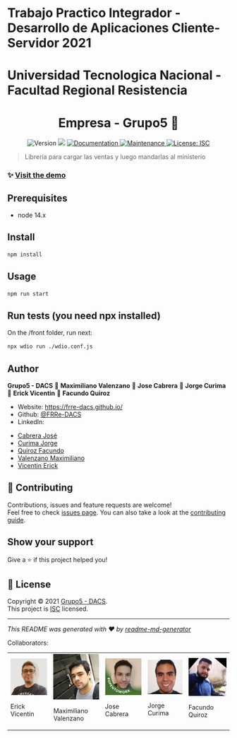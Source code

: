 # Trabajo Practico Integrador - Desarrollo de Aplicaciones Cliente-Servidor 2021
# Universidad Tecnologica Nacional - Facultad Regional Resistencia

<h1 align="center"> Empresa - Grupo5 👋</h1>
<p align='center'>
  <img alt="Version" src="https://img.shields.io/badge/version-1.0.0-blue.svg?cacheSeconds=2592000" />
  <img src="https://img.shields.io/badge/node-14.x-blue.svg" />
  <a href="https://github.com/FRRe-DACS/2021-TPI-G5#readme" target="_blank">
    <img alt="Documentation" src="https://img.shields.io/badge/documentation-yes-brightgreen.svg" />
  </a>
  <a href="https://github.com/FRRe-DACS/2021-TPI-G5/graphs/commit-activity" target="_blank">
    <img alt="Maintenance" src="https://img.shields.io/badge/Maintained%3F-yes-green.svg" />
  </a>
  <a href="https://github.com/FRRe-DACS/2021-TPI-G5/blob/master/LICENSE" target="_blank">
    <img alt="License: ISC" src="https://img.shields.io/github/license/FRRe-DACS/Empresa - Grupo5" />
  </a>
</p>

> Librería para cargar las ventas y luego mandarlas al ministerio
 
### ✨ [Visit the demo](https://rotiseria-los-cracks.netlify.app/)

## Prerequisites

- node 14.x

## Install

```sh
npm install
```

## Usage

```sh
npm run start
```

## Run tests (you need npx installed)

On the /front folder, run next: 
```sh
npx wdio run ./wdio.conf.js
```

## Author

**Grupo5 - DACS**
👤 **Maximiliano Valenzano**
👤 **Jose Cabrera**
👤 **Jorge Curima**
👤 **Erick Vicentin**
👤 **Facundo Quiroz**

* Website: https://frre-dacs.github.io/
* Github: [@FRRe-DACS](https://github.com/FRRe-DACS)
* LinkedIn:
- [Cabrera José](https://www.linkedin.com/in/jose-maria-cabrera/)
- [Curima Jorge](https://www.linkedin.com/in/jorge-curima/)
- [Quiroz Facundo](https://www.linkedin.com/in/eric-facundo-quir%C3%B3z-b4578a1b0/)
- [Valenzano Maximiliano](https://linkedin.com/in/maxivalenzano)
- [Vicentin Erick](https://www.linkedin.com/in/erickvicentin/)

## 🤝 Contributing

Contributions, issues and feature requests are welcome!<br />Feel free to check [issues page](https://github.com/FRRe-DACS/2021-TPI-G5/issues). You can also take a look at the [contributing guide](https://github.com/FRRe-DACS/2021-TPI-G5/blob/master/CONTRIBUTING.md).

## Show your support

Give a ⭐️ if this project helped you!

## 📝 License

Copyright © 2021 [Grupo5 - DACS](https://github.com/FRRe-DACS).<br />
This project is [ISC](https://github.com/FRRe-DACS/2021-TPI-G5/blob/master/LICENSE) licensed.

***
_This README was generated with ❤️ by [readme-md-generator](https://github.com/kefranabg/readme-md-generator)_

Collaborators:

<table style="width:100%">
  <tr>
    <td>
	<span>
  		<img src='./assets/erick-photo.jpeg'>
		<p>Erick Vicentin</p>
	</span>
	</td>
    <td>
	<span>
  		<img src="./assets/maxi-photo.jpeg">
		<p>Maximiliano Valenzano</p>
	</span>
	</td>
	<td>
	<span>
  		<img src="./assets/jose-photo.jpeg">
		<p>Jose Cabrera</p>
	</span>
	</td>
	<td>
	<span>
  		<img src="./assets/jorge-photo.jpeg">
		<p>Jorge Curima</p>
	</span>
	</td>
	<td>
	<span>
  		<img src="./assets/facu-photo.jpeg">
		<p>Facundo Quiroz</p>
	</span>
	</td>
</table>
